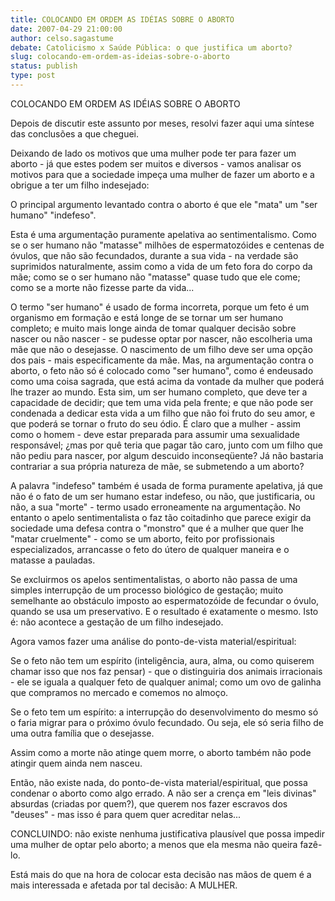 ```yaml
---
title: COLOCANDO EM ORDEM AS IDÉIAS SOBRE O ABORTO
date: 2007-04-29 21:00:00
author: celso.sagastume
debate: Catolicismo x Saúde Pública: o que justifica um aborto?
slug: colocando-em-ordem-as-ideias-sobre-o-aborto
status: publish 
type: post
---
```


COLOCANDO EM ORDEM AS IDÉIAS SOBRE O ABORTO  

Depois de discutir este assunto por meses, resolvi fazer aqui uma síntese das conclusões a que cheguei.  

Deixando de lado os motivos que uma mulher pode ter para fazer um aborto - já que estes podem ser muitos e diversos - vamos analisar os motivos para que a sociedade impeça uma mulher de fazer um aborto e a obrigue a ter um filho indesejado:  

O principal argumento levantado contra o aborto é que ele "mata" um "ser humano" "indefeso".  

Esta é uma argumentação puramente apelativa ao sentimentalismo. Como se o ser humano não "matasse" milhões de espermatozóides e centenas de óvulos, que não são fecundados, durante a sua vida - na verdade são suprimidos naturalmente, assim como a vida de um feto fora do corpo da mãe; como se o ser humano não "matasse" quase tudo que ele come; como se a morte não fizesse parte da vida...  

O termo "ser humano" é usado de forma incorreta, porque um feto é um organismo em formação e está longe de se tornar um ser humano completo; e muito mais longe ainda de tomar qualquer decisão sobre nascer ou não nascer - se pudesse optar por nascer, não escolheria uma mãe que não o desejasse. O nascimento de um filho deve ser uma opção dos pais - mais especificamente da mãe. Mas, na argumentação contra o aborto, o feto não só é colocado como "ser humano", como é endeusado como uma coisa sagrada, que está acima da vontade da mulher que poderá lhe trazer ao mundo. Esta sim, um ser humano completo, que deve ter a capacidade de decidir; que tem uma vida pela frente; e que não pode ser condenada a dedicar esta vida a um filho que não foi fruto do seu amor, e que poderá se tornar o fruto do seu ódio. É claro que a mulher - assim como o homem - deve estar preparada para assumir uma sexualidade responsável; ¿mas por quê teria que pagar tão caro, junto com um filho que não pediu para nascer, por algum descuido inconseqüente? Já não bastaria contrariar a sua própria natureza de mãe, se submetendo a um aborto?  

A palavra "indefeso" também é usada de forma puramente apelativa, já que não é o fato de um ser humano estar indefeso, ou não, que justificaria, ou não, a sua "morte" - termo usado erroneamente na argumentação. No entanto o apelo sentimentalista o faz tão coitadinho que parece exigir da sociedade uma defesa contra o "monstro" que é a mulher que quer lhe "matar cruelmente" - como se um aborto, feito por profissionais especializados, arrancasse o feto do útero de qualquer maneira e o matasse a pauladas.  

Se excluirmos os apelos sentimentalistas, o aborto não passa de uma simples interrupção de um processo biológico de gestação; muito semelhante ao obstáculo imposto ao espermatozóide de fecundar o óvulo, quando se usa um preservativo. E o resultado é exatamente o mesmo. Isto é: não acontece a gestação de um filho indesejado.  

Agora vamos fazer uma análise do ponto-de-vista material/espiritual:  

Se o feto não tem um espírito (inteligência, aura, alma, ou como quiserem chamar isso que nos faz pensar) - que o distinguiria dos animais irracionais - ele se iguala a qualquer feto de qualquer animal; como um ovo de galinha que compramos no mercado e comemos no almoço.  

Se o feto tem um espírito: a interrupção do desenvolvimento do mesmo só o faria migrar para o próximo óvulo fecundado. Ou seja, ele só seria filho de uma outra família que o desejasse.  

Assim como a morte não atinge quem morre, o aborto também não pode atingir quem ainda nem nasceu.  

Então, não existe nada, do ponto-de-vista material/espiritual, que possa condenar o aborto como algo errado. A não ser a crença em "leis divinas" absurdas (criadas por quem?), que querem nos fazer escravos dos "deuses" - mas isso é para quem quer acreditar nelas...  

CONCLUINDO: não existe nenhuma justificativa plausível que possa impedir uma mulher de optar pelo aborto; a menos que ela mesma não queira fazê-lo.  

Está mais do que na hora de colocar esta decisão nas mãos de quem é a mais interessada e afetada por tal decisão: A MULHER.
